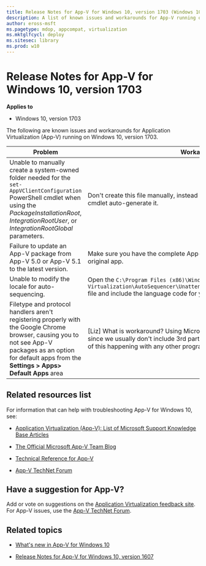 ```yaml
---
title: Release Notes for App-V for Windows 10, version 1703 (Windows 10)
description: A list of known issues and workarounds for App-V running on Windows 10, version 1703.
author: eross-msft
ms.pagetype: mdop, appcompat, virtualization
ms.mktglfcycl: deploy
ms.sitesec: library
ms.prod: w10
---
```



# Release Notes for App-V for Windows 10, version 1703

**Applies to**
-   Windows 10, version 1703

The following are known issues and workarounds for Application Virtualization (App-V) running on Windows 10, version 1703.

|Problem |Workaround |
|--------|-----------|
|Unable to manually create a system-owned folder needed for the `set-AppVClientConfiguration` PowerShell cmdlet when using the _PackageInstallationRoot_, _IntegrationRootUser_, or _IntegrationRootGlobal_ parameters. |Don't create this file manually, instead let the Add-AppVClientPackage cmdlet auto-generate it. |
|Failure to update an App-V package from App-V 5.0 or App-V 5.1 to the latest version. |Make sure you have the complete App-V package or the MSI file from the original app. |
|Unable to modify the locale for auto-sequencing. |Open the `C:\Program Files (x86)\Windows Kits\10\Microsoft Application Virtualization\AutoSequencer\Unattend_Sequencer_User_Setup_Template.xml` file and include the language code for your locale. |
|Filetype and protocol handlers aren't registering properly with the Google Chrome browser, causing you to not see App-V packages as an option for default apps from the **Settings > Apps> Default Apps** area |[Liz] What is workaround? Using Microsoft Edge? This one is kind of tricky since we usually don't include 3rd party issues in release notes. Do we know of this happening with any other program besides Chrome? |







## Related resources list
For information that can help with troubleshooting App-V for Windows 10, see:
- [Application Virtualization (App-V): List of Microsoft Support Knowledge Base Articles](http://social.technet.microsoft.com/wiki/contents/articles/14272.app-v-v5-x-list-of-microsoft-support-knowledge-base-articles.aspx)

- [The Official Microsoft App-V Team Blog](https://blogs.technet.microsoft.com/appv/)

- [Technical Reference for App-V](https://technet.microsoft.com/itpro/windows/manage/appv-technical-reference)

- [App-V TechNet Forum](https://social.technet.microsoft.com/forums/en-us/home?forum=mdopappv)

## Have a suggestion for App-V?
Add or vote on suggestions on the [Application Virtualization feedback site](http://appv.uservoice.com/forums/280448-microsoft-application-virtualization).<br>For App-V issues, use the [App-V TechNet Forum](https://social.technet.microsoft.com/Forums/en-US/home?forum=mdopappv).

## Related topics
- [What's new in App-V for Windows 10](appv-about-appv.md)

- [Release Notes for App-V for Windows 10, version 1607](appv-release-notes-for-appv-for-windows-1703.md)
